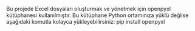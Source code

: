 Bu projede Excel dosyaları oluşturmak ve yönetmek için openpyxl kütüphanesi kullanılmıştır. Bu kütüphane Python ortamınıza yüklü değilse aşağıdaki komutla kolayca yükleyebilirsiniz:
pip install openpyxl
